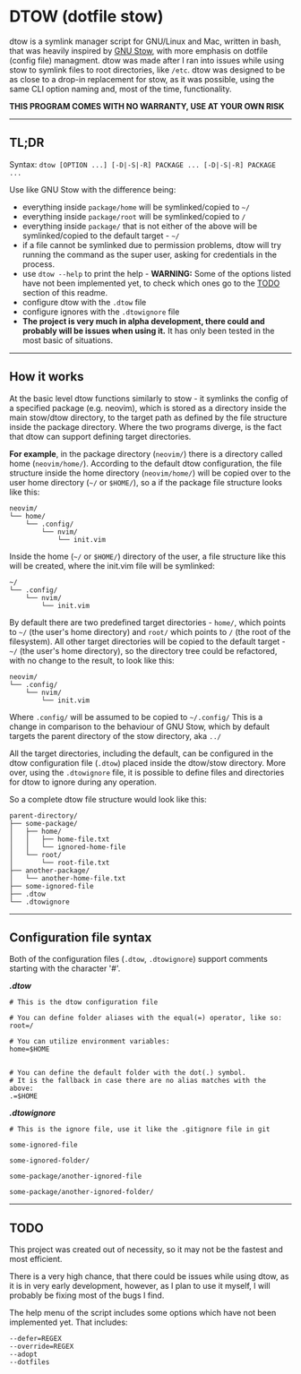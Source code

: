 # DTOW (dotfile stow)

dtow is a symlink manager script for GNU/Linux and Mac, written in bash, that was heavily inspired by [GNU Stow](https://www.gnu.org/software/stow), with more emphasis on dotfile (config file) managment. dtow was made after I ran into issues while using stow to symlink files to root directories, like `/etc`. dtow was designed to be as close to a drop-in replacement for stow, as it was possible, using the same CLI option naming and, most of the time, functionality.

**THIS PROGRAM COMES WITH NO WARRANTY, USE AT YOUR OWN RISK**

---
## TL;DR

Syntax:
    `dtow [OPTION ...] [-D|-S|-R] PACKAGE ... [-D|-S|-R] PACKAGE ...`

Use like GNU Stow with the difference being:
- everything inside `package/home` will be symlinked/copied to `~/`
- everything inside `package/root` will be symlinked/copied to `/`
- everything inside `package/` that is not either of the above will be symlinked/copied to the default target - `~/`
- if a file cannot be symlinked due to permission problems, dtow will try running the command as the super user, asking for credentials in the process.
- use `dtow --help` to print the help - **WARNING:** Some of the options listed have not been implemented yet, to check which ones go to the [TODO](#todo) section of this readme.
- configure dtow with the `.dtow` file
- configure ignores with the `.dtowignore` file
- **The project is very much in alpha development, there could and probably will be issues when using it.** It has only been tested in the most basic of situations.

---

## How it works

At the basic level dtow functions similarly to stow - it symlinks the config of a specified package (e.g. neovim), which is stored as a directory inside the main stow/dtow directory, to the target path as defined by the file structure inside the package directory. Where the two programs diverge, is the fact that dtow can support defining target directories.

**For example**, in the package directory (`neovim/`) there is a directory called home (`neovim/home/`). According to the default dtow configuration, the file structure inside the home directory (`neovim/home/`) will be copied over to the user home directory (`~/` or `$HOME/`), so a if the package file structure looks like this:
```
neovim/
└── home/
    └── .config/
        └── nvim/
            └── init.vim
```
Inside the home (`~/` or `$HOME/`) directory of the user, a file structure like this will be created, where the init.vim file will be symlinked:
```
~/
└── .config/
    └── nvim/
        └── init.vim
```
By default there are two predefined target directories - `home/`, which points to `~/` (the user's home directory) and `root/` which points to `/` (the root of the filesystem). All other target directories will be copied to the default target - `~/` (the user's home directory), so the directory tree could be refactored, with no change to the result, to look like this:
```
neovim/
└── .config/
    └── nvim/
        └── init.vim
```
Where `.config/` will be assumed to be copied to `~/.config/`
This is a change in comparison to the behaviour of GNU Stow, which by default targets the parent directory of the stow directory, aka `../`

All the target directories, including the default, can be configured in the dtow configuration file (`.dtow`) placed inside the dtow/stow directory. More over, using the `.dtowignore` file, it is possible to define files and directories for dtow to ignore during any operation.

So a complete dtow file structure would look like this:
```
parent-directory/
├── some-package/
│   ├── home/
│   │   ├── home-file.txt
│   │   └── ignored-home-file
│   └── root/
│       └── root-file.txt
├── another-package/
│   └── another-home-file.txt
├── some-ignored-file
├── .dtow
└── .dtowignore
```
---

## Configuration file syntax

Both of the configuration files (`.dtow`, `.dtowignore`) support comments starting with the character '#'.

***.dtow***
```
# This is the dtow configuration file

# You can define folder aliases with the equal(=) operator, like so:
root=/

# You can utilize environment variables:
home=$HOME


# You can define the default folder with the dot(.) symbol.
# It is the fallback in case there are no alias matches with the above:
.=$HOME
```

***.dtowignore***
```
# This is the ignore file, use it like the .gitignore file in git

some-ignored-file

some-ignored-folder/

some-package/another-ignored-file

some-package/another-ignored-folder/
```

---

## TODO

This project was created out of necessity, so it may not be the fastest and most efficient.

There is a very high chance, that there could be issues while using dtow, as it is in very early development, however, as I plan to use it myself, I will probably be fixing most of the bugs I find.

The help menu of the script includes some options which have not been implemented yet. That includes:
```
--defer=REGEX
--override=REGEX
--adopt
--dotfiles
```
